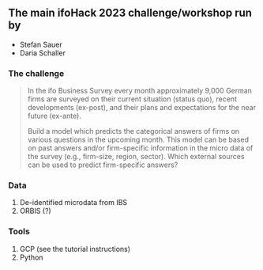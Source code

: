 ## The main ifoHack 2023 challenge/workshop run by
- Stefan Sauer
- Daria Schaller

### The challenge

>In the ifo Business Survey every month approximately 9,000 German firms are surveyed on their current situation (status quo), recent developments (ex-post), and their plans and expectations for the near future (ex-ante).
>
>Build a model which predicts the categorical answers of firms on various questions in the upcoming month. This model can be based on past answers and/or firm-specific information in the micro data of the survey (e.g., firm-size, region, sector). Which external sources can be used to predict firm-specific answers?

### Data

1. De-identified microdata from IBS
2. ORBIS (?)

### Tools

1. GCP (see the tutorial instructions)
2. Python